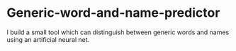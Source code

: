 # Generic-word-and-name-predictor
I build a small tool which can distinguish between generic words and names using an artificial neural net.
